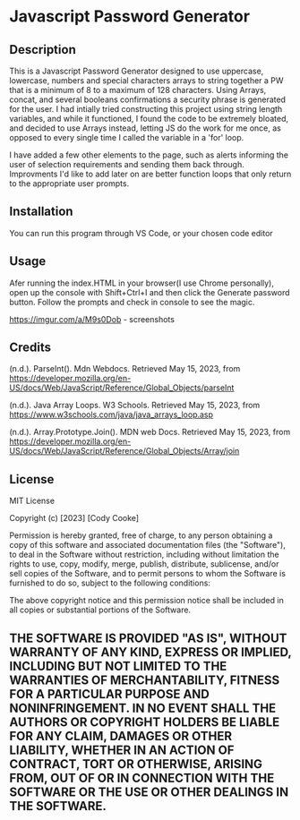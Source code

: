 # Javascript Password Generator

## Description
This is a Javascript Password Generator designed to use uppercase, lowercase, numbers and special characters arrays to string together a PW 
that is a minimum of 8 to a maximum of 128 characters. Using Arrays, concat, and several booleans confirmations a security phrase is generated for the user. I had intially tried constructing this project using string length variables, and while it functioned, I found the code to be extremely bloated, and decided to use Arrays instead, letting JS do the work for me once, as opposed to every single time I called the variable in a 'for' loop. 

I have added a few other elements to the page, such as alerts informing the user of selection requirements and sending them back through. Improvments I'd like to add later on are better function loops that only return to the appropriate user prompts. 

## Installation

You can run this program through VS Code, or your chosen code editor
## Usage

Afer running the index.HTML in your browser(I use Chrome personally), open up the console with Shift+Ctrl+I and then click the Generate password button. Follow the prompts and check in console to see the magic.

https://imgur.com/a/M9s0Dob - screenshots

## Credits
(n.d.). ParseInt(). Mdn Webdocs. Retrieved May 15, 2023, from https://developer.mozilla.org/en-US/docs/Web/JavaScript/Reference/Global_Objects/parseInt

(n.d.). Java Array Loops. W3 Schools. Retrieved May 15, 2023, from https://www.w3schools.com/java/java_arrays_loop.asp

(n.d.). Array.Prototype.Join(). MDN web Docs. Retrieved May 15, 2023, from https://developer.mozilla.org/en-US/docs/Web/JavaScript/Reference/Global_Objects/Array/join


## License

MIT License

Copyright (c) [2023] [Cody Cooke]

Permission is hereby granted, free of charge, to any person obtaining a copy
of this software and associated documentation files (the "Software"), to deal
in the Software without restriction, including without limitation the rights
to use, copy, modify, merge, publish, distribute, sublicense, and/or sell
copies of the Software, and to permit persons to whom the Software is
furnished to do so, subject to the following conditions:

The above copyright notice and this permission notice shall be included in all
copies or substantial portions of the Software.

THE SOFTWARE IS PROVIDED "AS IS", WITHOUT WARRANTY OF ANY KIND, EXPRESS OR
IMPLIED, INCLUDING BUT NOT LIMITED TO THE WARRANTIES OF MERCHANTABILITY,
FITNESS FOR A PARTICULAR PURPOSE AND NONINFRINGEMENT. IN NO EVENT SHALL THE
AUTHORS OR COPYRIGHT HOLDERS BE LIABLE FOR ANY CLAIM, DAMAGES OR OTHER
LIABILITY, WHETHER IN AN ACTION OF CONTRACT, TORT OR OTHERWISE, ARISING FROM,
OUT OF OR IN CONNECTION WITH THE SOFTWARE OR THE USE OR OTHER DEALINGS IN THE
SOFTWARE.
---

